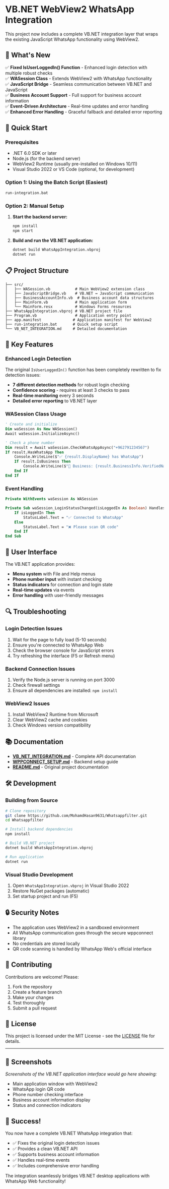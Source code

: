 # VB.NET WebView2 WhatsApp Integration

This project now includes a complete VB.NET integration layer that wraps the existing JavaScript WhatsApp functionality using WebView2.

## 🎯 What's New

✅ **Fixed IsUserLoggedIn() Function** - Enhanced login detection with multiple robust checks  
✅ **WASession Class** - Extends WebView2 with WhatsApp functionality  
✅ **JavaScript Bridge** - Seamless communication between VB.NET and JavaScript  
✅ **Business Account Support** - Full support for business account information  
✅ **Event-Driven Architecture** - Real-time updates and error handling  
✅ **Enhanced Error Handling** - Graceful fallback and detailed error reporting  

## 🚀 Quick Start

### Prerequisites
- .NET 6.0 SDK or later
- Node.js (for the backend server)
- WebView2 Runtime (usually pre-installed on Windows 10/11)
- Visual Studio 2022 or VS Code (optional, for development)

### Option 1: Using the Batch Script (Easiest)
```cmd
run-integration.bat
```

### Option 2: Manual Setup
1. **Start the backend server:**
   ```bash
   npm install
   npm start
   ```

2. **Build and run the VB.NET application:**
   ```bash
   dotnet build WhatsAppIntegration.vbproj
   dotnet run
   ```

## 📋 Project Structure

```
├── src/
│   ├── WASession.vb           # Main WebView2 extension class
│   ├── JavaScriptBridge.vb    # VB.NET ↔ JavaScript communication
│   ├── BusinessAccountInfo.vb  # Business account data structures
│   ├── MainForm.vb            # Main application form
│   └── MainForm.resx          # Windows Forms resources
├── WhatsAppIntegration.vbproj # VB.NET project file
├── Program.vb                 # Application entry point
├── app.manifest              # Application manifest for WebView2
├── run-integration.bat       # Quick setup script
└── VB_NET_INTEGRATION.md     # Detailed documentation
```

## 🔧 Key Features

### Enhanced Login Detection
The original `IsUserLoggedIn()` function has been completely rewritten to fix detection issues:

- **7 different detection methods** for robust login checking
- **Confidence scoring** - requires at least 3 checks to pass
- **Real-time monitoring** every 3 seconds
- **Detailed error reporting** to VB.NET layer

### WASession Class Usage
```vb
' Create and initialize
Dim waSession As New WASession()
Await waSession.InitializeAsync()

' Check a phone number
Dim result = Await waSession.CheckWhatsAppAsync("+962791234567")
If result.HasWhatsApp Then
    Console.WriteLine($"✅ {result.DisplayName} has WhatsApp")
    If result.IsBusiness Then
        Console.WriteLine($"🏢 Business: {result.BusinessInfo.VerifiedName}")
    End If
End If
```

### Event Handling
```vb
Private WithEvents waSession As WASession

Private Sub waSession_LoginStatusChanged(isLoggedIn As Boolean) Handles waSession.LoginStatusChanged
    If isLoggedIn Then
        StatusLabel.Text = "✅ Connected to WhatsApp"
    Else
        StatusLabel.Text = "❌ Please scan QR code"
    End If
End Sub
```

## 🎨 User Interface

The VB.NET application provides:
- **Menu system** with File and Help menus
- **Phone number input** with instant checking
- **Status indicators** for connection and login state
- **Real-time updates** via events
- **Error handling** with user-friendly messages

## 🔍 Troubleshooting

### Login Detection Issues
1. Wait for the page to fully load (5-10 seconds)
2. Ensure you're connected to WhatsApp Web
3. Check the browser console for JavaScript errors
4. Try refreshing the interface (F5 or Refresh menu)

### Backend Connection Issues
1. Verify the Node.js server is running on port 3000
2. Check firewall settings
3. Ensure all dependencies are installed: `npm install`

### WebView2 Issues
1. Install WebView2 Runtime from Microsoft
2. Clear WebView2 cache and cookies
3. Check Windows version compatibility

## 📚 Documentation

- **[VB_NET_INTEGRATION.md](VB_NET_INTEGRATION.md)** - Complete API documentation
- **[WPPCONNECT_SETUP.md](WPPCONNECT_SETUP.md)** - Backend setup guide
- **[README.md](README.md)** - Original project documentation

## 🛠️ Development

### Building from Source
```bash
# Clone repository
git clone https://github.com/MohamdHasan9631/Whatsappfilter.git
cd Whatsappfilter

# Install backend dependencies
npm install

# Build VB.NET project
dotnet build WhatsAppIntegration.vbproj

# Run application
dotnet run
```

### Visual Studio Development
1. Open `WhatsAppIntegration.vbproj` in Visual Studio 2022
2. Restore NuGet packages (automatic)
3. Set startup project and run (F5)

## 🔒 Security Notes

- The application uses WebView2 in a sandboxed environment
- All WhatsApp communication goes through the secure wppconnect library
- No credentials are stored locally
- QR code scanning is handled by WhatsApp Web's official interface

## 🤝 Contributing

Contributions are welcome! Please:
1. Fork the repository
2. Create a feature branch
3. Make your changes
4. Test thoroughly
5. Submit a pull request

## 📄 License

This project is licensed under the MIT License - see the [LICENSE](LICENSE) file for details.

---

## 📸 Screenshots

*Screenshots of the VB.NET application interface would go here showing:*
- Main application window with WebView2
- WhatsApp login QR code
- Phone number checking interface
- Business account information display
- Status and connection indicators

## 🎉 Success!

You now have a complete VB.NET WhatsApp integration that:
- ✅ Fixes the original login detection issues
- ✅ Provides a clean VB.NET API
- ✅ Supports business account information
- ✅ Handles real-time events
- ✅ Includes comprehensive error handling

The integration seamlessly bridges VB.NET desktop applications with WhatsApp Web functionality!